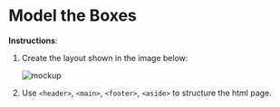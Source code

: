 # Model the Boxes

**Instructions**:

1.  Create the layout shown in the image below:
   
    ![mockup](mockup.png)


2.  Use `<header>`, `<main>`, `<footer>`, `<aside>` to structure the html page.
